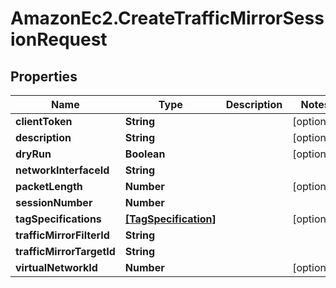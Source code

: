 # AmazonEc2.CreateTrafficMirrorSessionRequest

## Properties

Name | Type | Description | Notes
------------ | ------------- | ------------- | -------------
**clientToken** | **String** |  | [optional] 
**description** | **String** |  | [optional] 
**dryRun** | **Boolean** |  | [optional] 
**networkInterfaceId** | **String** |  | 
**packetLength** | **Number** |  | [optional] 
**sessionNumber** | **Number** |  | 
**tagSpecifications** | [**[TagSpecification]**](TagSpecification.md) |  | [optional] 
**trafficMirrorFilterId** | **String** |  | 
**trafficMirrorTargetId** | **String** |  | 
**virtualNetworkId** | **Number** |  | [optional] 


